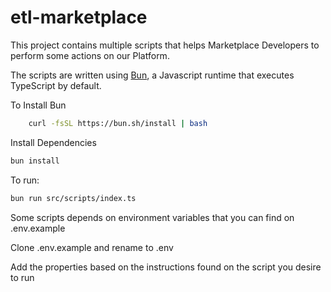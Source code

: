 # etl-marketplace

This project contains multiple scripts that helps Marketplace Developers to perform some actions on our Platform.

The scripts are written using [Bun](https://bun.sh), a Javascript runtime that executes TypeScript by default.

To Install Bun

```bash
    curl -fsSL https://bun.sh/install | bash
```

Install Dependencies

```bash
bun install
```

To run:

```bash
bun run src/scripts/index.ts
```

Some scripts depends on environment variables that you can find on .env.example

Clone .env.example and rename to .env

Add the properties based on the instructions found on the script you desire to run

